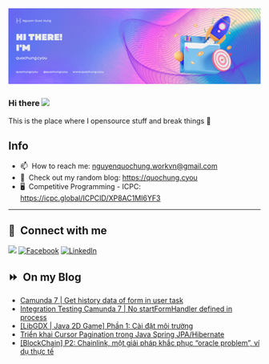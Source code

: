 <img src="header.png"></img>
---
### Hi there <a href="https://www.quochung.cyou/"><img src="https://media.giphy.com/media/hvRJCLFzcasrR4ia7z/giphy.gif" width="5%"></a>
This is the place where I opensource stuff and break things :rofl: 

## Info
- 📫 &nbsp;How to reach me: nguyenquochung.workvn@gmail.com
- 🔗 &nbsp;Check out my random blog: https://quochung.cyou
- 🖥️ &nbsp;Competitive Programming - ICPC: https://icpc.global/ICPCID/XP8AC1MI6YF3
---

## 🔗 &nbsp;**Connect with me**


<a href="mailto:nguyenquochung.workvn@gmail.com"><img src="https://img.shields.io/badge/e‑mail-D14836.svg?style=for-the-badge&logo=GMail&logoColor=white"/></a>
[![Facebook](https://img.shields.io/badge/Facebook-1877F2?style=for-the-badge&logo=facebook&logoColor=white)](https://facebook.com/quochung.cyou) 
[![LinkedIn](https://img.shields.io/badge/LinkedIn-0077B5?style=for-the-badge&logo=linkedin&logoColor=white)](https://linkedin.com/in/quochungcyou) 


## ⏩ &nbsp;On my Blog
<!-- BLOG-POST-LIST:START -->
- [Camunda 7 | Get history data of form in user task](https://quochung.cyou/camunda-7-get-history-data-of-form-in-user-task/)
- [Integration Testing Camunda 7 | No startFormHandler defined in process](https://quochung.cyou/integration-testing-camunda-7-no-startformhandler-defined-in-process/)
- [[LibGDX | Java 2D Game] Phần 1: Cài đặt môi trường](https://quochung.cyou/libgdx-java-2d-game-phan-1-cai-dat-moi-truong/)
- [Triển khai Cursor Pagination trong Java Spring JPA/Hibernate](https://quochung.cyou/trien-khai-cursor-pagination-trong-java-spring-jpa-hibernate/)
- [[BlockChain] P2: Chainlink, một giải pháp khắc phục “oracle problem”, ví dụ thực tế](https://quochung.cyou/blockchain-p2-chainlink-mot-giai-phap-khac-phuc-oracle-problem-vi-du-thuc-te/)
<!-- BLOG-POST-LIST:END -->


